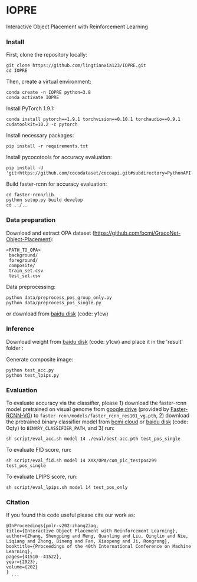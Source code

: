 # IOPRE
Interactive Object Placement with Reinforcement Learning

### Install
  First, clone the repository locally:
  ```
  git clone https://github.com/lingtianxia123/IOPRE.git
  cd IOPRE
  ```
  Then, create a virtual environment:
  ```
  conda create -n IOPRE python=3.8
  conda activate IOPRE
  ```
  Install PyTorch 1.9.1:
  ```
  conda install pytorch==1.9.1 torchvision==0.10.1 torchaudio==0.9.1 cudatoolkit=10.2 -c pytorch
  ```
  Install necessary packages:
  ```
  pip install -r requirements.txt
  ```
  Install pycocotools for accuracy evaluation:
  ```
  pip install -U 'git+https://github.com/cocodataset/cocoapi.git#subdirectory=PythonAPI'
  ```
  Build faster-rcnn for accuracy evaluation:
  ```
  cd faster-rcnn/lib
  python setup.py build develop
  cd ../..
  ```
### Data preparation
  Download and extract OPA dataset (https://github.com/bcmi/GracoNet-Object-Placement):
   ```
  <PATH_TO_OPA>
    background/       
    foreground/       
    composite/       
    train_set.csv     
    test_set.csv 
  ```
  Data preprocessing:
  ```
  python data/preprocess_pos_group_only.py
  python data/preprocess_pos_single.py
  ```
  or download from [baidu disk](https://pan.baidu.com/s/1ugyUzt1e3aaQCamRotXQLA) (code: y1cw)

### Inference

Download weight from [baidu disk](https://pan.baidu.com/s/1ugyUzt1e3aaQCamRotXQLA) (code: y1cw) and place it in the 'result' folder :

Generate composite image:
  ```
  python test_acc.py
  python test_lpips.py
  ```
### Evaluation
To evaluate accuracy via the classifier, please 1) download the faster-rcnn model pretrained on visual genome from [google drive](https://drive.google.com/file/d/18n_3V1rywgeADZ3oONO0DsuuS9eMW6sN/view) (provided by [Faster-RCNN-VG](https://github.com/shilrley6/Faster-R-CNN-with-model-pretrained-on-Visual-Genome)) to ```faster-rcnn/models/faster_rcnn_res101_vg.pth```, 2) download the pretrained binary classifier model from [bcmi cloud](https://cloud.bcmi.sjtu.edu.cn/sharing/XPEgkSHdQ) or [baidu disk](https://pan.baidu.com/s/1skFRfLyczzXUpp-6tMHArA) (code: 0qty) to ```BINARY_CLASSIFIER_PATH```, and 3) run:
  ```
  sh script/eval_acc.sh model 14 ./eval/best-acc.pth test_pos_single
  ```
To evaluate FID score, run:
  ```
  sh script/eval_fid.sh model 14 XXX/OPA/com_pic_testpos299 test_pos_single
  ```
To evaluate LPIPS score, run:
  ```
  sh script/eval_lpips.sh model 14 test_pos_only
  ```
### Citation

  If you found this code useful please cite our work as:

  ```
  @InProceedings{pmlr-v202-zhang23ag,
  title={Interactive Object Placement with Reinforcement Learning},
  author={Zhang, Shengping and Meng, Quanling and Liu, Qinglin and Nie, Liqiang and Zhong, Bineng and Fan, Xiaopeng and Ji, Rongrong},
  booktitle={Proceedings of the 40th International Conference on Machine Learning},
  pages={41510--41522},
  year={2023},
  volume={202}
}
    ```




